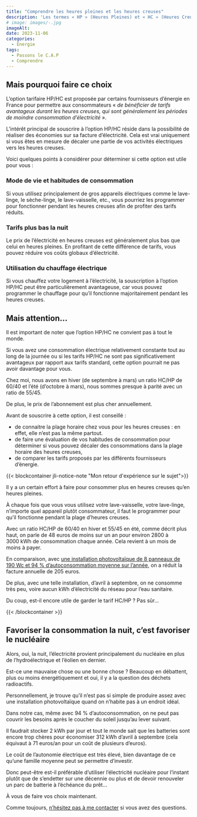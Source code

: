 ```yaml
---
title: "Comprendre les heures pleines et les heures creuses"
description: 'Les termes « HP » (Heures Pleines) et « HC » (Heures Creuses) font référence à des plages horaires spécifiques pendant lesquelles les tarifs de l’électricité peuvent varier en fonction de la demande et de l’offre sur le réseau électrique.'
# image: images/-.jpg
imageAlt: 
date: 2023-11-06
categories:
  - Energie
tags:
  - Passons le C.A.P
  - Comprendre
---
```


## Mais pourquoi faire ce choix

L’option tarifaire HP/HC est proposée par certains fournisseurs d’énergie en France pour permettre aux consommateurs « *de bénéficier de tarifs avantageux durant les heures creuses, qui sont généralement les périodes de moindre consommation d’électricité* ».

L’intérêt principal de souscrire à l’option HP/HC réside dans la possibilité de réaliser des économies sur sa facture d’électricité. Cela est vrai uniquement si vous êtes en mesure de décaler une partie de vos activités électriques vers les heures creuses.

Voici quelques points à considérer pour déterminer si cette option est utile pour vous :

### Mode de vie et habitudes de consommation

Si vous utilisez principalement de gros appareils électriques comme le lave-linge, le sèche-linge, le lave-vaisselle, etc., vous pourriez les programmer pour fonctionner pendant les heures creuses afin de profiter des tarifs réduits.

### Tarifs plus bas la nuit

Le prix de l’électricité en heures creuses est généralement plus bas que celui en heures pleines. En profitant de cette différence de tarifs, vous pouvez réduire vos coûts globaux d’électricité.

### Utilisation du chauffage électrique

Si vous chauffez votre logement à l’électricité, la souscription à l’option HP/HC peut être particulièrement avantageuse, car vous pouvez programmer le chauffage pour qu’il fonctionne majoritairement pendant les heures creuses.

## Mais attention…

Il est important de noter que l’option HP/HC ne convient pas à tout le monde.

Si vous avez une consommation électrique relativement constante tout au long de la journée ou si les tarifs HP/HC ne sont pas significativement avantageux par rapport aux tarifs standard, cette option pourrait ne pas avoir davantage pour vous.

Chez moi, nous avons en hiver (de septembre à mars) un ratio HC/HP de 60/40 et l’été (d’octobre à mars), nous sommes presque à parité avec un ratio de 55/45.

De plus, le prix de l’abonnement est plus cher annuellement.

Avant de souscrire à cette option, il est conseillé :

- de connaitre la plage horaire chez vous pour les heures creuses : en effet, elle n’est pas la même partout.
- de faire une évaluation de vos habitudes de consommation pour déterminer si vous pouvez décaler des consommations dans la plage horaire des heures creuses,
- de comparer les tarifs proposés par les différents fournisseurs d’énergie.

{{< blockcontainer jli-notice-note "Mon retour d'expérience sur le sujet">}}

Il y a un certain effort à faire pour consommer plus en heures creuses qu’en heures pleines.

À chaque fois que vous vous utilisez votre lave-vaisselle, votre lave-linge, n’importe quel appareil plutôt consommateur, il faut le programmer pour qu’il fonctionne pendant la plage d’heures creuses.

Avec un ratio HC/HP de 60/40 en hiver et 55/45 en été, comme décrit plus haut, on parle de 48 euros de moins sur un an pour environ 2800 à 3000 kWh de consommation chaque année. Cela revient à un mois de moins à payer.

En comparaison, avec [une installation photovoltaïque de 8 panneaux de 190 Wc et 94 % d’autoconsommation moyenne sur l’année](../../../post/2023-03/retour-d-experience-sur-une-installation-pv-1an/index.md), on a réduit la facture annuelle de 205 euros.

De plus, avec une telle installation, d’avril à septembre, on ne consomme très peu, voire aucun kWh d’électricité du réseau pour l’eau sanitaire.

Du coup, est-il encore utile de garder le tarif HC/HP ? Pas sûr…

{{< /blockcontainer >}}

## Favoriser la consommation la nuit, c’est favoriser le nucléaire

Alors, oui, la nuit, l’électricité provient principalement du nucléaire en plus de l’hydroélectrique et l’éolien en dernier.

Est-ce une mauvaise chose ou une bonne chose ? Beaucoup en débattent, plus ou moins énergétiquement et oui, il y a la question des déchets radioactifs.

Personnellement, je trouve qu’il n’est pas si simple de produire assez avec une installation photovoltaïque quand on n’habite pas à un endroit idéal.

Dans notre cas, même avec 94 % d’autoconsommation, on ne peut pas couvrir les besoins après le coucher du soleil jusqu’au lever suivant.

Il faudrait stocker 2 kWh par jour et tout le monde sait que les batteries sont encore trop chères pour économiser 312 kWh d’avril à septembre (cela équivaut à 71 euros/an pour un coût de plusieurs d’euros).

Le coût de l’autonomie électrique est très élevé, bien davantage de ce qu’une famille moyenne peut se permettre d’investir.

Donc peut-être est-il préférable d’utiliser l’électricité nucléaire pour l’instant plutôt que de s’endetter sur une décennie ou plus et de devoir renouveler un parc de batterie à l’échéance du prêt…

À vous de faire vos choix maintenant.

Comme toujours, [n’hésitez pas à me contacter](../../../page/contactez-moi/index.md) si vous avez des questions.
